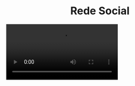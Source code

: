 <h1 align="center">Rede Social</h1>
<video src="https://user-images.githubusercontent.com/102832370/205415779-900f7326-50b6-4c66-ac22-d75e00f59d56.mp4" />

<h2>Sobre</h2>
<p> Uma rede social no qual permite que o usuario possa criar posts, fazer comentararios, curtir, seguir e ser seguido por outros usuarios, enviar mensagems privadas.</p> 
  
<h2>Tecnologias utilizadas</h2>
<ul>
  <li>React</li>
  <li>NodeJs</li>
  <li>Typescript</li>
  <li>Postgres</li>
  <li>Redux toolkit</li>
  <li>Styled-components</li>
  <li>Express</li>
  <li>Socket.io</li>
</ul>
